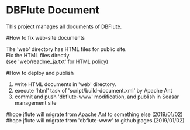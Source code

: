 DBFlute Document
=======================
This project manages all documents of DBFlute.  

#How to fix web-site documents

The 'web' directory has HTML files for public site.  
Fix the HTML files directly.  
(see 'web/readme_ja.txt' for HTML policy)

#How to deploy and publish

1. write HTML documents in 'web' directory.
2. execute 'html' task of 'script/build-document.xml' by Apache Ant
3. commit and push 'dbflute-www' modification, and publish in Seasar management site

 #hope jflute will migrate from Apache Ant to something else (2019/01/02)  
 #hope jflute will migrate from 'dbflute-www' to github pages (2019/01/02)  

